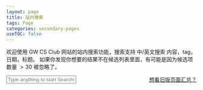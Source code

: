```yaml
---
layout: page
title: 站内搜索
tags: Page
categories: secondary-pages
useTOC: false
---
```

<link rel="stylesheet" href="{{ site.baseurl }}/css/search.css" rel="stylesheet">

欢迎使用 GW CS Club 网站的站内搜索功能，搜索支持 中/英文搜索 内容，tag，日期，标题。 如果你发现你想要的结果不在候选列表里面，有可能是因为候选项数量 $> 30$ 被忽略了。

<div id="search-container">
<input type="text" id="search-input" placeholder="Type anything to start Searching ...">
<a style="float:right;" href="{{ site.baseurl }}/secondary-pages/2021/01/26/All-Posts.html">想看旧版页面汇总？</a>
<ul class="search-result-box" id="results-container" style="padding: 0 1.26rem 0 1.26rem;"></ul>
</div>

<!-- Script pointing to search-script.js -->
<script src="{{ site.baseurl }}/js/jekyll-search.js" type="text/javascript"></script>

<!-- Configuration -->
<script>
SimpleJekyllSearch({
  searchInput: document.getElementById('search-input'),
  resultsContainer: document.getElementById('results-container'),
  json: '/search.json',
  limit: 30
})
</script>